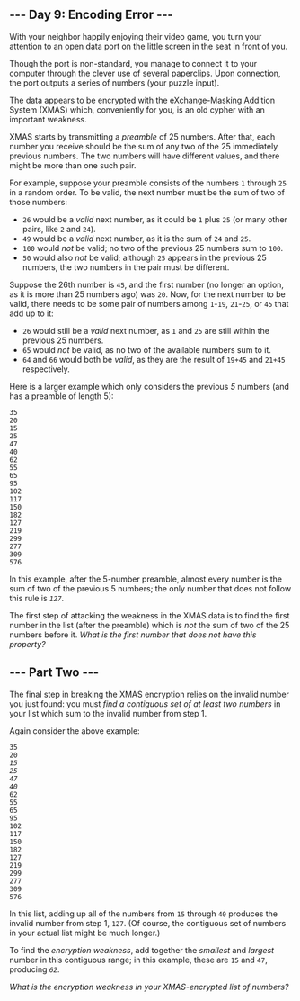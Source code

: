 <article class="day-desc"><h2>--- Day 9: Encoding Error ---</h2><p>With your neighbor happily enjoying their video game, you turn your attention to an open data port on the little screen in the seat in front of you.</p>
<p>Though the port is non-standard, you manage to connect it to your computer through the clever use of several paperclips. Upon connection, the port outputs a series of numbers (your puzzle input).</p>
<p>The data appears to be encrypted with the eXchange-Masking Addition System (<span title="No relation.">XMAS</span>) which, conveniently for you, is an old cypher with an important weakness.</p>
<p>XMAS starts by transmitting a <em>preamble</em> of 25 numbers. After that, each number you receive should be the sum of any two of the 25 immediately previous numbers. The two numbers will have different values, and there might be more than one such pair.</p>
<p>For example, suppose your preamble consists of the numbers <code>1</code> through <code>25</code> in a random order. To be valid, the next number must be the sum of two of those numbers:</p>
<ul>
<li><code>26</code> would be a <em>valid</em> next number, as it could be <code>1</code> plus <code>25</code> (or many other pairs, like <code>2</code> and <code>24</code>).</li>
<li><code>49</code> would be a <em>valid</em> next number, as it is the sum of <code>24</code> and <code>25</code>.</li>
<li><code>100</code> would <em>not</em> be valid; no two of the previous 25 numbers sum to <code>100</code>.</li>
<li><code>50</code> would also <em>not</em> be valid; although <code>25</code> appears in the previous 25 numbers, the two numbers in the pair must be different.</li>
</ul>
<p>Suppose the 26th number is <code>45</code>, and the first number (no longer an option, as it is more than 25 numbers ago) was <code>20</code>. Now, for the next number to be valid, there needs to be some pair of numbers among <code>1</code>-<code>19</code>, <code>21</code>-<code>25</code>, or <code>45</code> that add up to it:</p>
<ul>
<li><code>26</code> would still be a <em>valid</em> next number, as <code>1</code> and <code>25</code> are still within the previous 25 numbers.</li>
<li><code>65</code> would <em>not</em> be valid, as no two of the available numbers sum to it.</li>
<li><code>64</code> and <code>66</code> would both be <em>valid</em>, as they are the result of <code>19+45</code> and <code>21+45</code> respectively.</li>
</ul>
<p>Here is a larger example which only considers the previous <em>5</em> numbers (and has a preamble of length 5):</p>
<pre><code>35
20
15
25
47
40
62
55
65
95
102
117
150
182
127
219
299
277
309
576
</code></pre>
<p>In this example, after the 5-number preamble, almost every number is the sum of two of the previous 5 numbers; the only number that does not follow this rule is <em><code>127</code></em>.</p>
<p>The first step of attacking the weakness in the XMAS data is to find the first number in the list (after the preamble) which is <em>not</em> the sum of two of the 25 numbers before it. <em>What is the first number that does not have this property?</em></p>
</article>
<article class="day-desc"><h2 id="part2">--- Part Two ---</h2><p>The final step in breaking the XMAS encryption relies on the invalid number you just found: you must <em>find a contiguous set of at least two numbers</em> in your list which sum to the invalid number from step 1.</p>
<p>Again consider the above example:</p>
<pre><code>35
20
<em>15</em>
<em>25</em>
<em>47</em>
<em>40</em>
62
55
65
95
102
117
150
182
127
219
299
277
309
576
</code></pre>
<p>In this list, adding up all of the numbers from <code>15</code> through <code>40</code> produces the invalid number from step 1, <code>127</code>. (Of course, the contiguous set of numbers in your actual list might be much longer.)</p>
<p>To find the <em>encryption weakness</em>, add together the <em>smallest</em> and <em>largest</em> number in this contiguous range; in this example, these are <code>15</code> and <code>47</code>, producing <em><code>62</code></em>.</p>
<p><em>What is the encryption weakness in your XMAS-encrypted list of numbers?</em></p>
</article>

